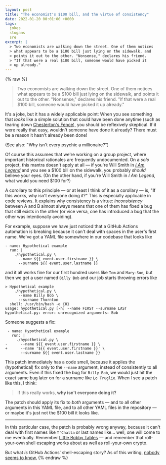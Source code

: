 ```yaml
---
layout: post
title: "The economist's $100 bill, and the virtue of consistency"
date: 2022-01-20 00:01:00 +0000
tags:
  jokes
  slogans
  sre
excerpt: |
  > Two economists are walking down the street. One of them notices
  > what appears to be a $100 bill just lying on the sidewalk, and
  > points it out to the other. "Nonsense," declares his friend.
  > "If that were a real $100 bill, someone would have picked it
  > up already."
---
```


{% raw %}
> Two economists are walking down the street. One of them notices
> what appears to be a $100 bill just lying on the sidewalk, and
> points it out to the other. "Nonsense," declares his friend.
> "If that were a real $100 bill, someone would have picked it
> up already."

It's a joke, but it has a widely applicable point: When you see
something that *looks* like a simple solution that could have
been done anytime (such as tearing down
[Chesterton's Fence](https://www.chesterton.org/taking-a-fence-down/)),
you should be reflexively skeptical. If it were really that easy,
wouldn't someone have done it already? There must be a reason it
hasn't already been done!

(See also: "Why isn't every psychic a millionaire?")

Of course this assumes that we're working on a group project,
where important historical rationales are frequently undocumented.
On a _solo_ project, this mantra doesn't apply at all — if you're
Will Smith in [_I Am Legend_](https://en.wikipedia.org/wiki/I_Am_Legend_(film))
and you see a $100 bill on the sidewalk, you probably _should_ believe
your eyes. (On the other hand, if you're Will Smith in _I Am Legend_,
what would you need $100 for?)

A corollary to this principle — or at least I think of it as a corollary —
is, "If this works, why isn't everyone doing it?" This is especially applicable
in code reviews. It explains why consistency is a virtue: _inconsistency_
between A and B almost always means that one of them has fixed a bug that
still exists in the other (or vice versa, one has introduced a bug that
the other was intentionally avoiding).

For example, suppose we have just noticed that a GitHub Actions automation
is breaking because it can't deal with spaces in the user's first name. We've got
a YAML file somewhere in our codebase that looks like

    - name: Hypothetical example
      run: |
        ./hypothetical.py \
          --name ${{ event.user.firstname }} \
          --surname ${{ event.user.lastname }}

and it all works fine for our first hundred users like `Tom` and `Mary-Sue`,
but then we get a user named `Billy Bob` and our job starts throwing errors
like

    > Hypothetical example
        ./hypothetical.py \
          --name Billy Bob \
          --surname Thornton
      shell: /usr/bin/bash -e {0}
    usage: hypothetical.py [-h] --name FIRST --surname LAST
    hypothetical.py: error: unrecognized arguments: Bob

Someone suggests a fix:

     - name: Hypothetical example
       run: |
         ./hypothetical.py \
    -      --name ${{ event.user.firstname }} \
    +      --name '${{ event.user.firstname }}' \
           --surname ${{ event.user.lastname }}

This patch immediately has a code smell, because it applies the (hypothetical) fix
only to the `--name` argument, instead of consistently to all arguments. Even if
this fixed the bug for `Billy Bob`, we would just hit the exact same bug later on
for a surname like `Lo Truglio`. When I see a patch like this, I think:

> If this really works, <b>why isn't everyone doing it?</b>

The patch should apply its fix to _both_ arguments — and to all other arguments
in this YAML file, and to all other YAML files in the repository — or maybe it's
just not the $100 bill it looks like.

----

In this particular case, the patch is probably wrong anyway, because it can't
deal with first names like `T'Challa` or last names like... well, one will come
to me eventually. Remember [Little Bobby Tables](https://xkcd.com/327/) —
and remember that roll-your-own shell escaping works about as well as
roll-your-own crypto.

But what _is_ GitHub Actions' shell-escaping story? As of this writing,
[nobody seems to know.](https://stackoverflow.com/questions/65193383/how-to-set-path-that-contains-spaces-in-a-yaml-file-in-a-github-workflow)
{% endraw %}
